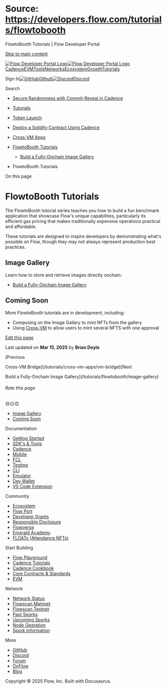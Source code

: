# Source: https://developers.flow.com/tutorials/flowtobooth

FlowtoBooth Tutorials | Flow Developer Portal



[Skip to main content](#__docusaurus_skipToContent_fallback)

[![Flow Developer Portal Logo](/img/flow-docs-logo-dark.png)![Flow Developer Portal Logo](/img/flow-docs-logo-light.png)](/)[Cadence](/build/flow)[EVM](/evm/about)[Tools](/tools/flow-cli)[Networks](/networks/flow-networks)[Ecosystem](/ecosystem)[Growth](/growth)[Tutorials](/tutorials)

Sign In[![GitHub]()Github](https://github.com/onflow)[![Discord]()Discord](https://discord.gg/flow)

Search

* [Secure Randomness with Commit-Reveal in Cadence](/tutorials/commit-reveal-cadence)
* [Tutorials](/tutorials)
* [Token Launch](/tutorials/token-launch)
* [Deploy a Solidity Contract Using Cadence](/tutorials/deploy-solidity-contract)
* [Cross-VM Apps](/tutorials/cross-vm-apps)
* [FlowtoBooth Tutorials](/tutorials/flowtobooth)

  + [Build a Fully-Onchain Image Gallery](/tutorials/flowtobooth/image-gallery)

* FlowtoBooth Tutorials

On this page

# FlowtoBooth Tutorials

The FlowtoBooth tutorial series teaches you how to build a fun benchmark application that showcase Flow's unique capabilities, particularly its efficient gas pricing that makes traditionally expensive operations practical and affordable.

These tutorials are designed to inspire developers by demonstrating what's possible on Flow, though they may not always represent production best practices.

## Image Gallery[​](#image-gallery "Direct link to Image Gallery")

Learn how to store and retrieve images directly onchain:

* [Build a Fully-Onchain Image Gallery](/tutorials/flowtobooth/image-gallery)

## Coming Soon[​](#coming-soon "Direct link to Coming Soon")

More FlowtoBooth tutorials are in development, including:

* Composing on the Image Gallery to mint NFTs from the gallery
* Using [Cross-VM](/tutorials/cross-vm-apps) to allow users to mint several NFTS with one approval

[Edit this page](https://github.com/onflow/docs/tree/main/docs/tutorials/flowtobooth/index.md)

Last updated on **Mar 15, 2025** by **Brian Doyle**

[Previous

Cross-VM Bridge](/tutorials/cross-vm-apps/vm-bridge)[Next

Build a Fully-Onchain Image Gallery](/tutorials/flowtobooth/image-gallery)

###### Rate this page

😞😐😊

* [Image Gallery](#image-gallery)
* [Coming Soon](#coming-soon)

Documentation

* [Getting Started](/build/getting-started/contract-interaction)
* [SDK's & Tools](/tools)
* [Cadence](https://cadence-lang.org/docs/)
* [Mobile](/build/guides/mobile/overview)
* [FCL](/tools/clients/fcl-js)
* [Testing](/build/smart-contracts/testing)
* [CLI](/tools/flow-cli)
* [Emulator](/tools/emulator)
* [Dev Wallet](https://github.com/onflow/fcl-dev-wallet)
* [VS Code Extension](/tools/vscode-extension)

Community

* [Ecosystem](/ecosystem)
* [Flow Port](https://port.onflow.org/)
* [Developer Grants](https://github.com/onflow/developer-grants)
* [Responsible Disclosure](https://flow.com/flow-responsible-disclosure)
* [Flowverse](https://www.flowverse.co/)
* [Emerald Academy](https://academy.ecdao.org/)
* [FLOATs (Attendance NFTs)](https://floats.city/)

Start Building

* [Flow Playground](https://play.flow.com/)
* [Cadence Tutorials](https://cadence-lang.org/docs/tutorial/first-steps)
* [Cadence Cookbook](https://open-cadence.onflow.org)
* [Core Contracts & Standards](/build/core-contracts)
* [EVM](/evm/about)

Network

* [Network Status](https://status.onflow.org/)
* [Flowscan Mainnet](https://flowdscan.io/)
* [Flowscan Testnet](https://testnet.flowscan.io/)
* [Past Sporks](/networks/node-ops/node-operation/past-sporks)
* [Upcoming Sporks](/networks/node-ops/node-operation/upcoming-sporks)
* [Node Operation](/networks/node-ops)
* [Spork Information](/networks/node-ops/node-operation/spork)

More

* [GitHub](https://github.com/onflow)
* [Discord](https://discord.gg/flow)
* [Forum](https://forum.onflow.org/)
* [OnFlow](https://onflow.org/)
* [Blog](https://flow.com/blog)

Copyright © 2025 Flow, Inc. Built with Docusaurus.